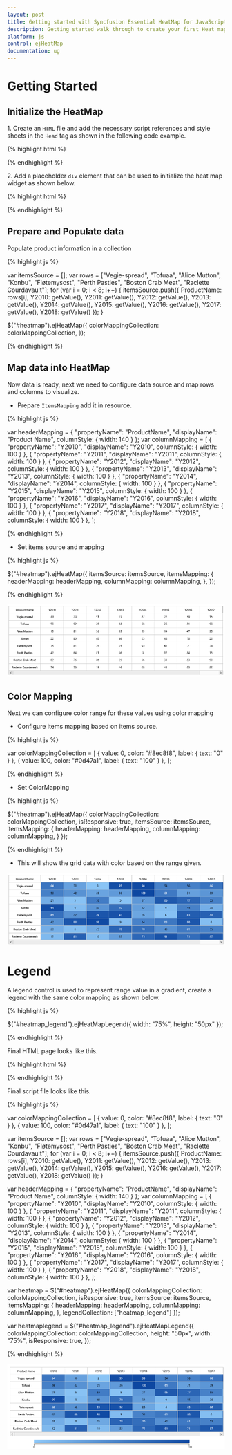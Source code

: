 ```yaml
---
layout: post
title: Getting started with Syncfusion Essential HeatMap for JavaScript
description: Getting started walk through to create your first Heat map.
platform: js
control: ejHeatMap
documentation: ug
---
```


# Getting Started


## Initialize the HeatMap

1\. Create an `HTML` file and add the necessary script references and style sheets in the `Head` tag as shown in the following code example.

{% highlight html %}

<!DOCTYPE html>
<html>
<head>
	<title>Getting Started With Diagram Control For Javascript</title>
	<!-- jQuery Script -->
	<script src="http://code.jquery.com/jquery-2.1.4.min.js"></script>
	<script src="http://cdnjs.cloudflare.com/ajax/libs/jquery-easing/1.3/jquery.easing.min.js"></script>
	<!--script to create Diagram-->
	<script src="http://cdn.syncfusion.com/{{ site.releaseversion }}/js/web/ej.web.all.min.js"></script>
</head>
<body></body>
</html>

{% endhighlight %}

2\. Add a placeholder `div` element that can be used to initialize the heat map widget as shown below.

{% highlight html %}
    
<body>
    <div id="heatmap"></div>
    <script type="text/javascript">
        $("#heatmap").ejHeatMap({
            width: "100%",
            height: "300px"
        });
    </script>
</body>

{% endhighlight %}

## Prepare and Populate data

Populate product information in a collection

{% highlight js %}

var itemsSource = [];
var rows = ["Vegie-spread", "Tofuaa", "Alice Mutton", "Konbu", "Fløtemysost", "Perth Pasties", "Boston Crab Meat", "Raclette Courdavault"];
for (var i = 0; i < 8; i++) {
    itemsSource.push({
        ProductName: rows[i],
        Y2010: getValue(),
        Y2011: getValue(),
        Y2012: getValue(),
        Y2013: getValue(),
        Y2014: getValue(),
        Y2015: getValue(),
        Y2016: getValue(),
        Y2017: getValue(),
        Y2018: getValue()
    });
}


$("#heatmap").ejHeatMap({
    colorMappingCollection: colorMappingCollection,
});

{% endhighlight %}

## Map data into HeatMap

Now data is ready, next we need to configure data source and map rows and columns to visualize.

* Prepare `ItemsMapping` add it in resource.

{% highlight js %}

var headerMapping = { "propertyName": "ProductName", "displayName": "Product Name", columnStyle: { width: 140 } };
var columnMapping = [
    { "propertyName": "Y2010", "displayName": "Y2010", columnStyle: { width: 100 } },
    { "propertyName": "Y2011", "displayName": "Y2011", columnStyle: { width: 100 } },
    { "propertyName": "Y2012", "displayName": "Y2012", columnStyle: { width: 100 } },
    { "propertyName": "Y2013", "displayName": "Y2013", columnStyle: { width: 100 } },
    { "propertyName": "Y2014", "displayName": "Y2014", columnStyle: { width: 100 } },
    { "propertyName": "Y2015", "displayName": "Y2015", columnStyle: { width: 100 } },
    { "propertyName": "Y2016", "displayName": "Y2016", columnStyle: { width: 100 } },
    { "propertyName": "Y2017", "displayName": "Y2017", columnStyle: { width: 100 } },
    { "propertyName": "Y2018", "displayName": "Y2018", columnStyle: { width: 100 } },
];
     
{% endhighlight %}

* Set items source and mapping

{% highlight js %}
             
$("#heatmap").ejHeatMap({
    itemsSource: itemsSource,
    itemsMapping: {
        headerMapping: headerMapping,
        columnMapping: columnMapping,
    },
});
            
{% endhighlight %}

![](Getting-Started_images/Getting-Started_img1.png)
 
## Color Mapping
  
Next we can configure color range for these values using color mapping
 
* Configure items mapping based on items source.
 
{% highlight js %}

var colorMappingCollection = [
    { value: 0, color: "#8ec8f8", label: { text: "0" } },
    { value: 100, color: "#0d47a1", label: { text: "100" } },
];
            
{% endhighlight %}

* Set ColorMapping
 
{% highlight js %}

$("#heatmap").ejHeatMap({
    colorMappingCollection: colorMappingCollection,
    isResponsive: true,
    itemsSource: itemsSource,
    itemsMapping: {
        headerMapping: headerMapping,
        columnMapping: columnMapping,
    }
});
            
{% endhighlight %}
 
* This will show the grid data with color based on the range given.

![](Getting-Started_images/Getting-Started_img2.png)
 
# Legend

A legend control is used to represent range value in a gradient, create a legend with the same color mapping as shown below.
  
{% highlight js %}

$("#heatmap_legend").ejHeatMapLegend({
    width: "75%",
    height: "50px"
});
            
{% endhighlight %}

Final HTML page looks like this.

{% highlight html %}

<html>
    <body>
        <div id="heatmap"></div>
        <div id="heatmap_legend"></div>
    </body>
</html>

{% endhighlight %}

Final script file looks like this.

{% highlight js %}

var colorMappingCollection = [
    { value: 0, color: "#8ec8f8", label: { text: "0" } },
    { value: 100, color: "#0d47a1", label: { text: "100" } },
];

var itemsSource = [];
var rows = ["Vegie-spread", "Tofuaa", "Alice Mutton", "Konbu", "Fløtemysost", "Perth Pasties", "Boston Crab Meat", "Raclette Courdavault"];
for (var i = 0; i < 8; i++) {
    itemsSource.push({
        ProductName: rows[i], Y2010: getValue(), Y2011: getValue(), Y2012: getValue(), Y2013: getValue(),
        Y2014: getValue(), Y2015: getValue(), Y2016: getValue(), Y2017: getValue(), Y2018: getValue()
    });
}

var headerMapping = { "propertyName": "ProductName", "displayName": "Product Name", columnStyle: { width: 140 } };
var columnMapping = [
    { "propertyName": "Y2010", "displayName": "Y2010", columnStyle: { width: 100 } },
    { "propertyName": "Y2011", "displayName": "Y2011", columnStyle: { width: 100 } },
    { "propertyName": "Y2012", "displayName": "Y2012", columnStyle: { width: 100 } },
    { "propertyName": "Y2013", "displayName": "Y2013", columnStyle: { width: 100 } },
    { "propertyName": "Y2014", "displayName": "Y2014", columnStyle: { width: 100 } },
    { "propertyName": "Y2015", "displayName": "Y2015", columnStyle: { width: 100 } },
    { "propertyName": "Y2016", "displayName": "Y2016", columnStyle: { width: 100 } },
    { "propertyName": "Y2017", "displayName": "Y2017", columnStyle: { width: 100 } },
    { "propertyName": "Y2018", "displayName": "Y2018", columnStyle: { width: 100 } },
];

var heatmap = $("#heatmap").ejHeatMap({
    colorMappingCollection: colorMappingCollection,
    isResponsive: true,
    itemsSource: itemsSource,
    itemsMapping: {
        headerMapping: headerMapping,
        columnMapping: columnMapping,
    },
    legendCollection: ["heatmap_legend"]
});

var heatmaplegend = $("#heatmap_legend").ejHeatMapLegend({
    colorMappingCollection: colorMappingCollection,
    height: "50px",
    width: "75%",
    isResponsive: true,
});

{% endhighlight %}

![](Getting-Started_images/Getting-Started_img3.png)